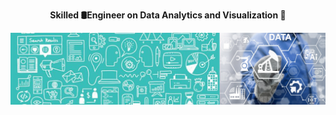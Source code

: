 <p align="center">
  <strong>Skilled 🛢️Engineer on Data Analytics and Visualization 👋</strong>
</p>

![Alternate Text](https://raw.githubusercontent.com/luis12pez/luis12pez/master/1stbanner.png)

<!--
**luis12pez/luis12pez** is a ✨ _special_ ✨ repository because its `README.md` (this file) appears on your GitHub profile.

Here are some ideas to get you started:

- 🔭 I’m currently working on ...
- 🌱 I’m currently learning ...
- 👯 I’m looking to collaborate on ...
- 🤔 I’m looking for help with ...
- 💬 Ask me about ...
- 📫 How to reach me: ...
- 😄 Pronouns: ...
- ⚡ Fun fact: ...
-->
